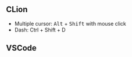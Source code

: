 ## CLion
+ Multiple cursor: <kbd>Alt</kbd> + <kbd>Shift</kbd> with mouse click
+ Dash: Ctrl + Shift + D

## VSCode
